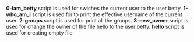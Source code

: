**0-iam_betty** script is used for swiches the current user to the user betty.
**1-who_am_i** script is used for to print the effective username of the current user.
**2-groups** script is used for print all the groups.
**3-new_owner** script is used for change the owner of the file hello to the user betty.
**hello** script is used for creating empty file 